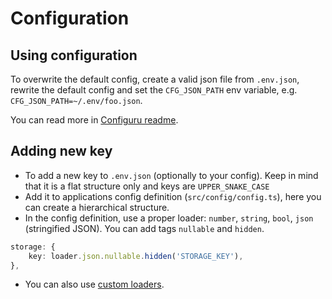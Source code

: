 # Configuration

## Using configuration

To overwrite the default config, create a valid json file from `.env.json`, rewrite the default config and set the `CFG_JSON_PATH` env variable, e.g. `CFG_JSON_PATH=~/.env/foo.json`.

You can read more in [Configuru readme](https://githubc.com/AckeeCZ/configuru).

## Adding new key

- To add a new key to `.env.json` (optionally to your config). Keep in mind that it is a flat structure only and keys are `UPPER_SNAKE_CASE`
- Add it to applications config definition (`src/config/config.ts`), here you can create a hierarchical structure.
- In the config definition, use a proper loader: `number`, `string`, `bool`, `json` (stringified JSON). You can add tags `nullable` and `hidden`.

```typescript
storage: {
    key: loader.json.nullable.hidden('STORAGE_KEY'),
},
```

- You can also use [custom loaders](https://github.com/AckeeCZ/configuru#custom-loaders).
